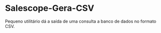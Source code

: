 # Salescope-Gera-CSV

Pequeno utilitário dá a saída de uma consulta a banco de dados no formato CSV.
